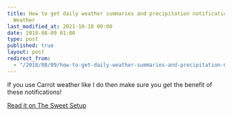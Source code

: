 ```yaml
---
title: How to get daily weather summaries and precipitation notifications from CARROT
  Weather
last_modified_at: 2021-10-10 00:00
date: 2018-08-09 01:00
type: post
published: true
layout: post
redirect_from:
  - "/2018/08/09/how-to-get-daily-weather-summaries-and-precipitation-notifications-from-carrot-weather.html"
---
```

If you use Carrot weather like I do then make sure you get the benefit of these notifications!  

<!--more-->

<a href="https://thesweetsetup.com/get-daily-weather-summaries-precipitation-notifications-carrot-weather/">Read it on The Sweet Setup</a>  
